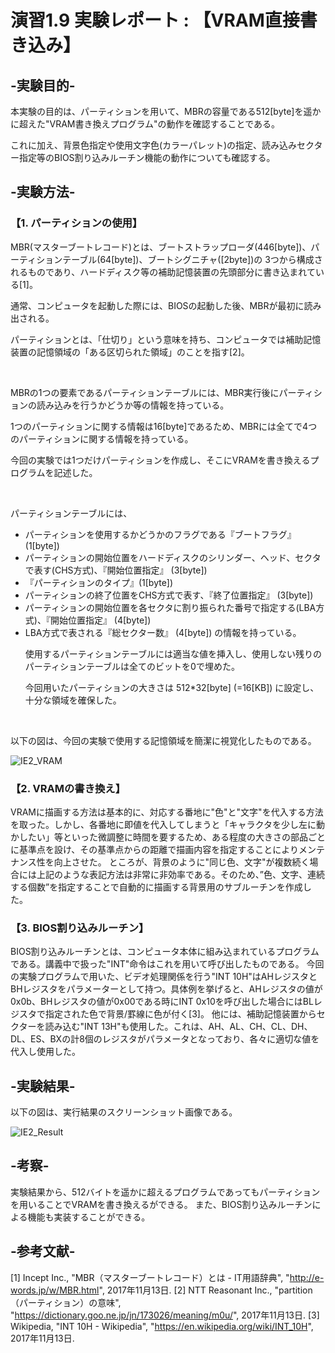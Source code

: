 # 演習1.9  実験レポート : 【VRAM直接書き込み】

## -実験目的-

本実験の目的は、パーティションを用いて、MBRの容量である512[byte]を遥かに超えた"VRAM書き換えプログラム"の動作を確認することである。<p>
これに加え、背景色指定や使用文字色(カラーパレット)の指定、読み込みセクター指定等のBIOS割り込みルーチン機能の動作についても確認する。<p>



## -実験方法-

###  【1. パーティションの使用】 
MBR(マスターブートレコード)とは、ブートストラップローダ(446[byte])、パーティションテーブル(64[byte])、ブートシグニチャ([2byte])の
3つから構成されるものであり、ハードディスク等の補助記憶装置の先頭部分に書き込まれている[1]。<p>
通常、コンピュータを起動した際には、BIOSの起動した後、MBRが最初に読み出される。<p>
パーティションとは、「仕切り」という意味を持ち、コンピュータでは補助記憶装置の記憶領域の「ある区切られた領域」のことを指す[2]。<p>

<br>

MBRの1つの要素であるパーティションテーブルには、MBR実行後にパーティションの読み込みを行うかどうか等の情報を持っている。<p>
1つのパーティションに関する情報は16[byte]であるため、MBRには全てで4つのパーティションに関する情報を持っている。<p>
今回の実験では1つだけパーティションを作成し、そこにVRAMを書き換えるプログラムを記述した。<p>

<br>

パーティションテーブルには、
* パーティションを使用するかどうかのフラグである『ブートフラグ』  (1[byte])
* パーティションの開始位置をハードディスクのシリンダー、ヘッド、セクタで表す(CHS方式)、『開始位置指定』  (3[byte])
* 『パーティションのタイプ』(1[byte])
* パーティションの終了位置をCHS方式で表す、『終了位置指定』  (3[byte])
* パーティションの開始位置を各セクタに割り振られた番号で指定する(LBA方式)、『開始位置指定』  (4[byte])
* LBA方式で表される『総セクター数』 (4[byte])
の情報を持っている。<p>
使用するパーティションテーブルには適当な値を挿入し、使用しない残りのパーティションテーブルは全てのビットを0で埋めた。<p>
今回用いたパーティションの大きさは 512*32[byte] (=16[KB]) に設定し、十分な領域を確保した。<p>

<br>

以下の図は、今回の実験で使用する記憶領域を簡潔に視覚化したものである。 <p>

![IE2_VRAM](/images/IE2_VRAM.png)

###  【2. VRAMの書き換え】
VRAMに描画する方法は基本的に、対応する番地に"色"と"文字"を代入する方法を取った。しかし、各番地に即値を代入してしまうと「キャラクタを少し左に動かしたい」等といった微調整に時間を要するため、ある程度の大きさの部品ごとに基準点を設け、その基準点からの距離で描画内容を指定することによりメンテナンス性を向上させた。
ところが、背景のように"同じ色、文字"が複数続く場合には上記のような表記方法は非常に非効率である。そのため、”色、文字、連続する個数”を指定することで自動的に描画する背景用のサブルーチンを作成した。

###  【3. BIOS割り込みルーチン】
BIOS割り込みルーチンとは、コンピュータ本体に組み込まれているプログラムである。講義中で扱った"INT"命令はこれを用いて呼び出したものである。
今回の実験プログラムで用いた、ビデオ処理関係を行う"INT 10H"はAHレジスタとBHレジスタをパラメーターとして持つ。具体例を挙げると、AHレジスタの値が0x0b、BHレジスタの値が0x00である時にINT 0x10を呼び出した場合にはBLレジスタで指定された色で背景/罫線に色が付く[3]。
他には、補助記憶装置からセクターを読み込む"INT 13H"も使用した。これは、AH、AL、CH、CL、DH、DL、ES、BXの計8個のレジスタがパラメータとなっており、各々に適切な値を代入し使用した。
  
## -実験結果-
以下の図は、実行結果のスクリーンショット画像である。

![IE2_Result](/images/IE2_Result.png)

## -考察-
実験結果から、512バイトを遥かに超えるプログラムであってもパーティションを用いることでVRAMを書き換えるができる。
また、BIOS割り込みルーチンによる機能も実装することができる。

  
## -参考文献-
[1] Incept Inc., "MBR（マスターブートレコード）とは - IT用語辞典", "http://e-words.jp/w/MBR.html", 2017年11月13日.
[2] NTT Reasonant Inc., "partition（パーティション）の意味", "https://dictionary.goo.ne.jp/jn/173026/meaning/m0u/", 2017年11月13日.
[3] Wikipedia, "INT 10H - Wikipedia", "https://en.wikipedia.org/wiki/INT_10H", 2017年11月13日.
